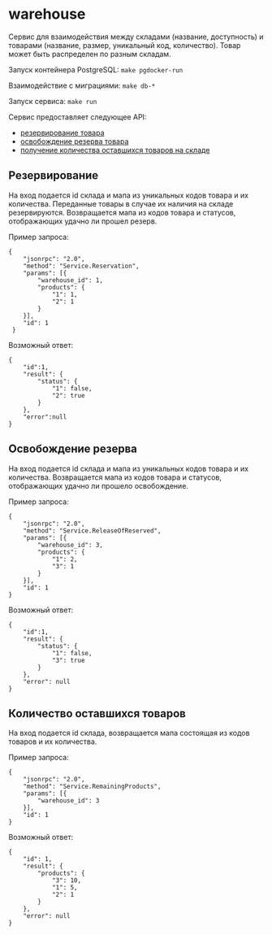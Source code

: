 # warehouse

Сервис для взаимодействия между складами (название, доступность) и товарами (название, размер, уникальный код, количество). 
Товар может быть распределен по разным складам.

Запуск контейнера PostgreSQL: ```make pgdocker-run```

Взаимодействие с миграциями: ```make db-*```

Запуск сервиса: ```make run```

Сервис предоставляет следующее API:
* [резервирование товара](#резервирование)
* [освобождение резерва товара](#освобождение-резерва)
* [получение количества оставшихся товаров на складе](#количество-оставшихся-товаров)

## Резервирование
На вход подается id склада и мапа из уникальных кодов товара и их количества. Переданные товары в случае их наличия на складе резервируются. Возвращается мапа из кодов товара и статусов, отображающих удачно ли прошел резерв. 

Пример запроса:
```
{
    "jsonrpc": "2.0",
    "method": "Service.Reservation",
    "params": [{
    	"warehouse_id": 1,
    	"products": {
    		"1": 1,
    		"2": 1
 		}
 	}],
 	"id": 1
 }
```
Возможный ответ:
```
{
    "id":1,
    "result": {
        "status": {
            "1": false,
            "2": true
        }
    },
    "error":null
}
```

## Освобождение резерва
На вход подается id склада и мапа из уникальных кодов товара и их количества. Возвращается мапа из кодов товара и статусов, отображающих удачно ли прошело освобождение. 

Пример запроса:
```
{
	"jsonrpc": "2.0",
	"method": "Service.ReleaseOfReserved",
	"params": [{
		"warehouse_id": 3,
		"products": {
            "1": 2,
			"3": 1
		}
	}],
	"id": 1
}
```
Возможный ответ:
```
{
    "id":1,
    "result": {
        "status": {
            "1": false,
            "3": true
        }
    },
    "error": null
}
```

## Количество оставшихся товаров
На вход подается id склада, возвращается мапа состоящая из кодов товаров и их количества.

Пример запроса:
```
{
	"jsonrpc": "2.0",
	"method": "Service.RemainingProducts",
	"params": [{
		"warehouse_id": 3
	}],
	"id": 1
}
```
Возможный ответ:
```
{
    "id": 1,
    "result": {
        "products": {
            "3": 10,
            "1": 5,
            "2": 1
        }
    },
    "error": null
}
```